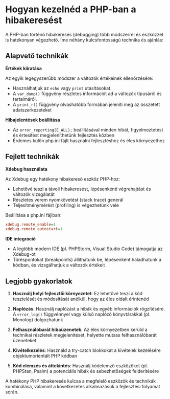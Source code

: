 # Hogyan kezelnéd a PHP-ban a hibakeresést

A PHP-ban történő hibakeresés (debugging) több módszerrel és eszközzel is hatékonyan végezhető. Íme néhány kulcsfontosságú technika és ajánlás:

## Alapvető technikák

**Értékek kiíratása**

Az egyik legegyszerűbb módszer a változók értékeinek ellenőrzésére:

- Használhatjuk az `echo` vagy `print` utasításokat.
- A `var_dump()` függvény részletes információt ad a változók típusáról és tartalmáról.
- A `print_r()` függvény olvashatóbb formában jeleníti meg az összetett adatszerkezeteket

**Hibajelentések beállítása**

- Az `error_reporting(E_ALL);` beállításával minden hibát, figyelmeztetést és értesítést megjeleníthetünk fejlesztés közben
- Érdemes külön php.ini fájlt használni fejlesztéshez és éles környezethez
## Fejlett technikák

**Xdebug használata**

Az Xdebug egy hatékony hibakereső eszköz PHP-hoz:

- Lehetővé teszi a távoli hibakeresést, lépésenkénti végrehajtást és változók vizsgálatát
- Részletes verem nyomkövetést (stack trace) generál
- Teljesítménymérést (profiling) is végezhetünk vele

Beállítása a php.ini fájlban:

```ini
xdebug.remote_enable=1
xdebug.remote_autostart=1
```

**IDE integráció**

- A legtöbb modern IDE (pl. PHPStorm, Visual Studio Code) támogatja az Xdebug-ot
- Töréspontokat (breakpoints) állíthatunk be, lépésenként haladhatunk a kódban, és vizsgálhatjuk a változók értékeit

## Legjobb gyakorlatok

1. **Használj helyi fejlesztői környezetet**: Ez lehetővé teszi a kód tesztelését és módosítását anélkül, hogy az éles oldalt érintenéd

2. **Naplózás**: Használj naplózást a hibák és egyéb információk rögzítésére. A `error_log()` függvénnyel vagy külső naplózó könyvtárakkal (pl. Monolog) dolgozhatunk

3. **Felhasználóbarát hibaüzenetek**: Az éles környezetben kerüld a technikai részletek megjelenítését, helyette mutass felhasználóbarát üzeneteket

4. **Kivételkezelés**: Használd a try-catch blokkokat a kivételek kezelésére objektumorientált PHP kódban

5. **Kód elemzés és áttekintés**: Használj kódelemző eszközöket (pl. PHPStan, Psalm) a potenciális hibák és sebezhetőségek felderítésére

A hatékony PHP hibakeresés kulcsa a megfelelő eszközök és technikák kombinálása, valamint a következetes alkalmazásuk a fejlesztési folyamat során.